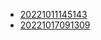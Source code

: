 - [20221011145143](/zet/20221011145143/README.md)
- [20221017091309](/zet/20221017091309/README.md)
